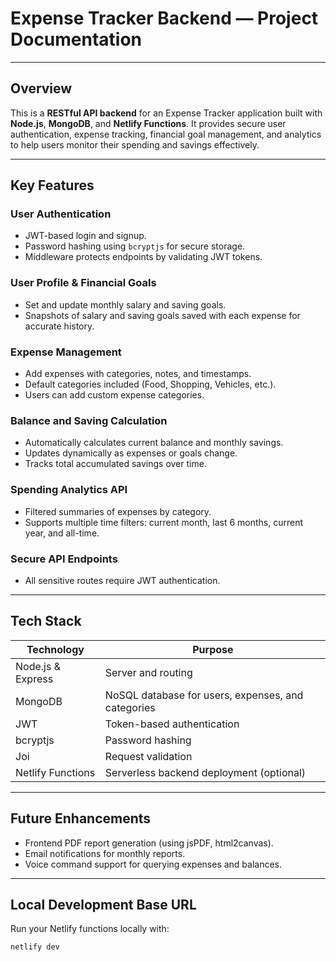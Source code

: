 # Expense Tracker Backend — Project Documentation

---

## Overview

This is a **RESTful API backend** for an Expense Tracker application built with **Node.js**, **MongoDB**, and **Netlify Functions**. It provides secure user authentication, expense tracking, financial goal management, and analytics to help users monitor their spending and savings effectively.

---

## Key Features

### User Authentication
- JWT-based login and signup.
- Password hashing using `bcryptjs` for secure storage.
- Middleware protects endpoints by validating JWT tokens.

### User Profile & Financial Goals
- Set and update monthly salary and saving goals.
- Snapshots of salary and saving goals saved with each expense for accurate history.

### Expense Management
- Add expenses with categories, notes, and timestamps.
- Default categories included (Food, Shopping, Vehicles, etc.).
- Users can add custom expense categories.

### Balance and Saving Calculation
- Automatically calculates current balance and monthly savings.
- Updates dynamically as expenses or goals change.
- Tracks total accumulated savings over time.

### Spending Analytics API
- Filtered summaries of expenses by category.
- Supports multiple time filters: current month, last 6 months, current year, and all-time.

### Secure API Endpoints
- All sensitive routes require JWT authentication.

---

## Tech Stack

| Technology         | Purpose                                 |
|--------------------|-----------------------------------------|
| Node.js & Express  | Server and routing                      |
| MongoDB            | NoSQL database for users, expenses, and categories |
| JWT                | Token-based authentication              |
| bcryptjs           | Password hashing                        |
| Joi                | Request validation                      |
| Netlify Functions  | Serverless backend deployment (optional) |

---

## Future Enhancements

- Frontend PDF report generation (using jsPDF, html2canvas).
- Email notifications for monthly reports.
- Voice command support for querying expenses and balances.

---

## Local Development Base URL

Run your Netlify functions locally with:

```bash
netlify dev

